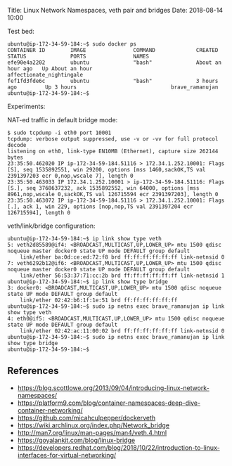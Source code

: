 Title: Linux Network Namespaces, veth pair and bridges
Date: 2018-08-14 10:00


Test bed:

```
ubuntu@ip-172-34-59-184:~$ sudo docker ps
CONTAINER ID        IMAGE               COMMAND             CREATED             STATUS              PORTS               NAMES
efe90e4a2202        ubuntu              "bash"              About an hour ago   Up About an hour                        affectionate_nightingale
fef1fd3fde6c        ubuntu              "bash"              3 hours ago         Up 3 hours                              brave_ramanujan
ubuntu@ip-172-34-59-184:~$
```

Experiments:

NAT-ed traffic in default bridge mode:

```
$ sudo tcpdump -i eth0 port 10001
tcpdump: verbose output suppressed, use -v or -vv for full protocol decode
listening on eth0, link-type EN10MB (Ethernet), capture size 262144 bytes
23:35:50.462020 IP ip-172-34-59-184.51116 > 172.34.1.252.10001: Flags [S], seq 1535892551, win 29200, options [mss 1460,sackOK,TS val 2391397203 ecr 0,nop,wscale 7], length 0
23:35:50.463033 IP 172.34.1.252.10001 > ip-172-34-59-184.51116: Flags [S.], seq 3768637232, ack 1535892552, win 64000, options [mss 8961,nop,wscale 0,sackOK,TS val 126715594 ecr 2391397203], length 0
23:35:50.463072 IP ip-172-34-59-184.51116 > 172.34.1.252.10001: Flags [.], ack 1, win 229, options [nop,nop,TS val 2391397204 ecr 126715594], length 0
```

veth/link/bridge configuration:

```
ubuntu@ip-172-34-59-184:~$ ip link show type veth
5: veth2d85589@if4: <BROADCAST,MULTICAST,UP,LOWER_UP> mtu 1500 qdisc noqueue master docker0 state UP mode DEFAULT group default
    link/ether ba:0d:ce:ed:72:f8 brd ff:ff:ff:ff:ff:ff link-netnsid 0
7: veth6292b12@if6: <BROADCAST,MULTICAST,UP,LOWER_UP> mtu 1500 qdisc noqueue master docker0 state UP mode DEFAULT group default
    link/ether 56:53:37:71:cc:2b brd ff:ff:ff:ff:ff:ff link-netnsid 1
ubuntu@ip-172-34-59-184:~$ ip link show type bridge
3: docker0: <BROADCAST,MULTICAST,UP,LOWER_UP> mtu 1500 qdisc noqueue state UP mode DEFAULT group default
    link/ether 02:42:b6:1f:1e:51 brd ff:ff:ff:ff:ff:ff
ubuntu@ip-172-34-59-184:~$ sudo ip netns exec brave_ramanujan ip link show type veth
4: eth0@if5: <BROADCAST,MULTICAST,UP,LOWER_UP> mtu 1500 qdisc noqueue state UP mode DEFAULT group default
    link/ether 02:42:ac:11:00:02 brd ff:ff:ff:ff:ff:ff link-netnsid 0
ubuntu@ip-172-34-59-184:~$ sudo ip netns exec brave_ramanujan ip link show type bridge
ubuntu@ip-172-34-59-184:~$
```

## References

- https://blog.scottlowe.org/2013/09/04/introducing-linux-network-namespaces/
- https://platform9.com/blog/container-namespaces-deep-dive-container-networking/
- https://github.com/micahculpepper/dockerveth
- https://wiki.archlinux.org/index.php/Network_bridge
- http://man7.org/linux/man-pages/man4/veth.4.html
- https://goyalankit.com/blog/linux-bridge
- https://developers.redhat.com/blog/2018/10/22/introduction-to-linux-interfaces-for-virtual-networking/
